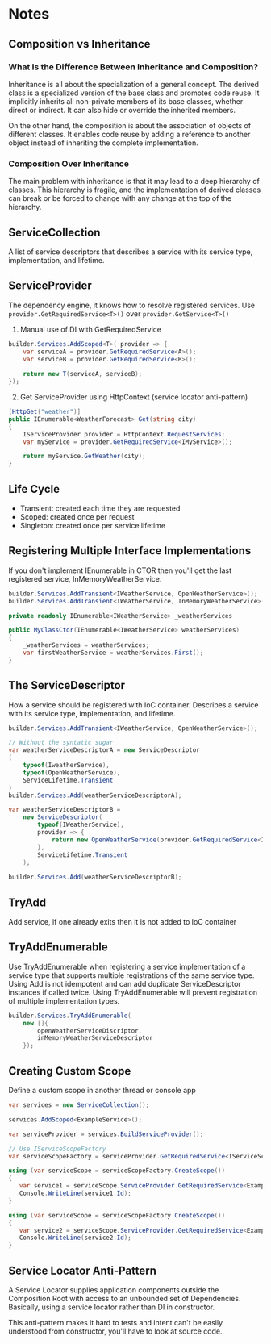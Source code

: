 # Notes

## Composition vs Inheritance

### What Is the Difference Between Inheritance and Composition?
Inheritance is all about the specialization of a general concept. The derived class is a specialized version of the base class and promotes code reuse. It implicitly inherits all non-private members of its base classes, whether direct or indirect. It can also hide or override the inherited members.

On the other hand, the composition is about the association of objects of different classes. It enables code reuse by adding a reference to another object instead of inheriting the complete implementation.

### Composition Over Inheritance
The main problem with inheritance is that it may lead to a deep hierarchy of classes. This hierarchy is fragile, and the implementation of derived classes can break or be forced to change with any change at the top of the hierarchy.

## ServiceCollection
A list of service descriptors that describes a service with its service type, implementation, and lifetime.

## ServiceProvider
The dependency engine, it knows how to resolve registered services. Use `provider.GetRequiredService<T>()` over `provider.GetService<T>()`

1. Manual use of DI with GetRequiredService
```csharp
builder.Services.AddScoped<T>( provider => {
    var serviceA = provider.GetRequiredService<A>();
    var serviceB = provider.GetRequiredService<B>();
    
    return new T(serviceA, serviceB);
});
```
2. Get ServiceProvider using HttpContext (service locator anti-pattern)
```csharp
[HttpGet("weather")]
public IEnumerable<WeatherForecast> Get(string city)
{
    IServiceProvider provider = HttpContext.RequestServices;
    var myService = provider.GetRequiredService<IMyService>();

    return myService.GetWeather(city);
}
```
## Life Cycle
- Transient: created each time they are requested
- Scoped: created once per request
- Singleton: created once per service lifetime

## Registering Multiple Interface Implementations
If you don't implement IEnumerable in CTOR then you'll get the last registered service, InMemoryWeatherService.
```csharp
builder.Services.AddTransient<IWeatherService, OpenWeatherService>();
builder.Services.AddTransient<IWeatherService, InMemoryWeatherService>();
```
```csharp
private readonly IEnumerable<IWeatherService> _weatherServices

public MyClassCtor(IEnumerable<IWeatherService> weatherServices)
{
    _weatherServices = weatherServices;
    var firstWeatherService = weatherServices.First();
}
```

## The ServiceDescriptor
How a service should be registered with IoC container. Describes a service with its service type, implementation, and lifetime.
```csharp
builder.Services.AddTransient<IWeatherService, OpenWeatherService>();

// Without the syntatic sugar
var weatherServiceDescriptorA = new ServiceDescriptor
(
    typeof(IweatherService),
    typeof(OpenWeatherService),
    ServiceLifetime.Transient 
)
builder.Services.Add(weatherServiceDescriptorA);

var weatherServiceDescriptorB = 
    new ServiceDescriptor(
        typeof(IWeatherService), 
        provider => { 
            return new OpenWeatherService(provider.GetRequiredService<IHttpClientFactory>());
        },
        ServiceLifetime.Transient
    );
    
builder.Services.Add(weatherServiceDescriptorB);
```
## TryAdd
Add service, if one already exits then it is not added to IoC container

## TryAddEnumerable
Use TryAddEnumerable when registering a service implementation of a service type that supports multiple registrations of the same service type. Using Add is not idempotent and can add duplicate ServiceDescriptor instances if called twice. Using TryAddEnumerable will prevent registration of multiple implementation types.
```csharp
builder.Services.TryAddEnumerable(
    new []{ 
        openWeatherServiceDiscriptor,
        inMemoryWeatherServiceDescriptor
    }); 
```
## Creating Custom Scope
Define a custom scope in another thread or console app
```csharp
var services = new ServiceCollection();

services.AddScoped<ExampleService>();

var serviceProvider = services.BuildServiceProvider();

// Use IServiceScopeFactory
var serviceScopeFactory = serviceProvider.GetRequiredService<IServiceScopeFactory>();

using (var serviceScope = serviceScopeFactory.CreateScope())
{
   var service1 = serviceScope.ServiceProvider.GetRequiredService<ExampleService>();
   Console.WriteLine(service1.Id);
}

using (var serviceScope = serviceScopeFactory.CreateScope())
{
   var service2 = serviceScope.ServiceProvider.GetRequiredService<ExampleService>();
   Console.WriteLine(service2.Id);
}
```

## Service Locator Anti-Pattern
A Service Locator supplies application components outside the Composition Root with access to an unbounded set of Dependencies. Basically, using a service locator rather than DI in constructor.

This anti-pattern makes it hard to tests and intent can't be easily understood from constructor, you'll have to look at source code.
